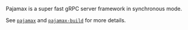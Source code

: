 Pajamax is a super fast gRPC server framework in synchronous mode.

See [`pajamax`](https://docs.rs/pajamax) and
[`pajamax-build`](https://docs.rs/pajamax-build) for more details.

